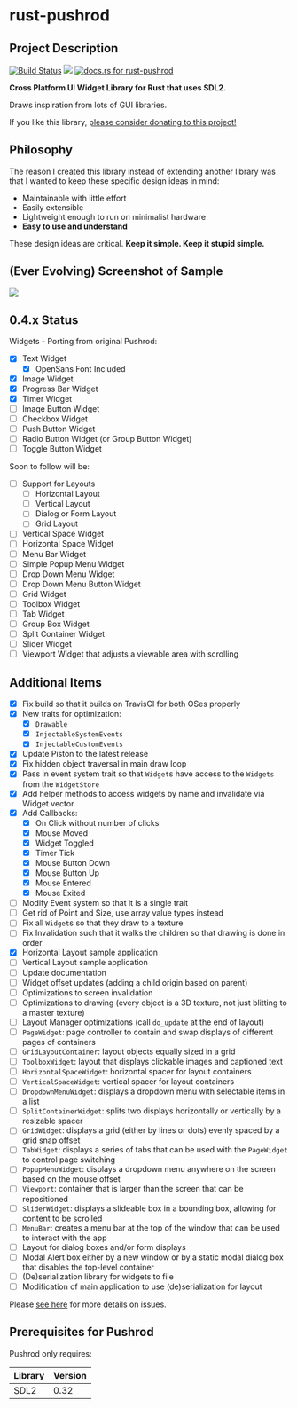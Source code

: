 # rust-pushrod

## Project Description

[![Build Status](https://travis-ci.org/KenSuenobu/rust-pushrod.svg?branch=master)](https://travis-ci.org/KenSuenobu/rust-pushrod)
[![](https://img.shields.io/crates/d/rust-pushrod.svg)](https://crates.io/crates/rust-pushrod)
[![docs.rs for rust-pushrod](https://docs.rs/rust-pushrod/badge.svg)](https://docs.rs/rust-pushrod)

**Cross Platform UI Widget Library for Rust that uses SDL2.**

Draws inspiration from lots of GUI libraries.

If you like this library, [please consider donating to this project!](https://www.patreon.com/KenSuenobu)

## Philosophy

The reason I created this library instead of extending another library was that
I wanted to keep these specific design ideas in mind:

- Maintainable with little effort
- Easily extensible
- Lightweight enough to run on minimalist hardware
- **Easy to use and understand**

These design ideas are critical.  **Keep it simple.  Keep it stupid simple.**

## (Ever Evolving) Screenshot of Sample

[![](docs/sample-0.3.7.png)](docs/sample-0.3.7.png)

## 0.4.x Status

Widgets - Porting from original Pushrod:

- [x] Text Widget
  - [x] OpenSans Font Included
- [x] Image Widget
- [x] Progress Bar Widget
- [x] Timer Widget
- [ ] Image Button Widget
- [ ] Checkbox Widget
- [ ] Push Button Widget
- [ ] Radio Button Widget (or Group Button Widget)
- [ ] Toggle Button Widget

Soon to follow will be:

- [ ] Support for Layouts
  - [ ] Horizontal Layout
  - [ ] Vertical Layout
  - [ ] Dialog or Form Layout
  - [ ] Grid Layout
- [ ] Vertical Space Widget
- [ ] Horizontal Space Widget
- [ ] Menu Bar Widget
- [ ] Simple Popup Menu Widget
- [ ] Drop Down Menu Widget
- [ ] Drop Down Menu Button Widget
- [ ] Grid Widget
- [ ] Toolbox Widget
- [ ] Tab Widget
- [ ] Group Box Widget
- [ ] Split Container Widget
- [ ] Slider Widget
- [ ] Viewport Widget that adjusts a viewable area with scrolling

## Additional Items

- [x] Fix build so that it builds on TravisCI for both OSes properly
- [x] New traits for optimization:
  - [x] `Drawable`
  - [x] `InjectableSystemEvents`
  - [x] `InjectableCustomEvents`
- [x] Update Piston to the latest release
- [x] Fix hidden object traversal in main draw loop
- [x] Pass in event system trait so that `Widget`s have access to the `Widgets` from the `WidgetStore`
- [x] Add helper methods to access widgets by name and invalidate via Widget vector
- [x] Add Callbacks:
  - [x] On Click without number of clicks
  - [x] Mouse Moved
  - [x] Widget Toggled
  - [x] Timer Tick
  - [x] Mouse Button Down
  - [x] Mouse Button Up
  - [x] Mouse Entered
  - [x] Mouse Exited
- [ ] Modify Event system so that it is a single trait
- [ ] Get rid of Point and Size, use array value types instead
- [ ] Fix all `Widget`s so that they draw to a texture
- [ ] Fix Invalidation such that it walks the children so that drawing is done in order
- [x] Horizontal Layout sample application
- [ ] Vertical Layout sample application
- [ ] Update documentation
- [ ] Widget offset updates (adding a child origin based on parent)
- [ ] Optimizations to screen invalidation
- [ ] Optimizations to drawing (every object is a 3D texture, not just blitting to a master texture)
- [ ] Layout Manager optimizations (call `do_update` at the end of layout)
- [ ] `PageWidget`: page controller to contain and swap displays of different pages of containers
- [ ] `GridLayoutContainer`: layout objects equally sized in a grid
- [ ] `ToolboxWidget`: layout that displays clickable images and captioned text
- [ ] `HorizontalSpaceWidget`: horizontal spacer for layout containers
- [ ] `VerticalSpaceWidget`: vertical spacer for layout containers
- [ ] `DropdownMenuWidget`: displays a dropdown menu with selectable items in a list
- [ ] `SplitContainerWidget`: splits two displays horizontally or vertically by a resizable spacer
- [ ] `GridWidget`: displays a grid (either by lines or dots) evenly spaced by a grid snap offset
- [ ] `TabWidget`: displays a series of tabs that can be used with the `PageWidget` to control page switching
- [ ] `PopupMenuWidget`: displays a dropdown menu anywhere on the screen based on the mouse offset
- [ ] `Viewport`: container that is larger than the screen that can be repositioned
- [ ] `SliderWidget`: displays a slideable box in a bounding box, allowing for content to be scrolled
- [ ] `MenuBar`: creates a menu bar at the top of the window that can be used to interact with the app
- [ ] Layout for dialog boxes and/or form displays
- [ ] Modal Alert box either by a new window or by a static modal dialog box that disables the top-level container
- [ ] (De)serialization library for widgets to file
- [ ] Modification of main application to use (de)serialization for layout

Please [see here](https://github.com/KenSuenobu/rust-pushrod/milestone/5) for more details on issues.

## Prerequisites for Pushrod

Pushrod only requires:

| Library | Version |
| ------- | ------- |
| SDL2    | 0.32 |
